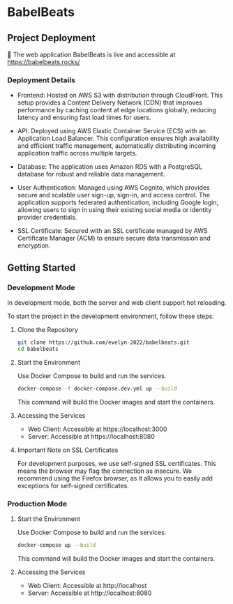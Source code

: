# BabelBeats

## Project Deployment

🎉 The web application BabelBeats is live and accessible at https://babelbeats.rocks/

### Deployment Details

- Frontend: Hosted on AWS S3 with distribution through CloudFront. This setup provides a Content Delivery Network (CDN) that improves performance by caching content at edge locations globally, reducing latency and ensuring fast load times for users.

- API: Deployed using AWS Elastic Container Service (ECS) with an Application Load Balancer. This configuration ensures high availability and efficient traffic management, automatically distributing incoming application traffic across multiple targets.

- Database: The application uses Amazon RDS with a PostgreSQL database for robust and reliable data management.

- User Authentication: Managed using AWS Cognito, which provides secure and scalable user sign-up, sign-in, and access control. The application supports federated authentication, including Google login, allowing users to sign in using their existing social media or identity provider credentials.

- SSL Certificate: Secured with an SSL certificate managed by AWS Certificate Manager (ACM) to ensure secure data transmission and encryption.

## Getting Started

### Development Mode

In development mode, both the server and web client support hot reloading.

To start the project in the development environment, follow these steps:

1. Clone the Repository

   ```bash
   git clone https://github.com/evelyn-2022/babelbeats.git
   cd babelbeats
   ```

2. Start the Environment

   Use Docker Compose to build and run the services.

   ```bash
   docker-compose -f docker-compose.dev.yml up --build
   ```

   This command will build the Docker images and start the containers.

3. Accessing the Services

   - Web Client: Accessible at https://localhost:3000
   - Server: Accessible at https://localhost:8080

4. Important Note on SSL Certificates

   For development purposes, we use self-signed SSL certificates. This means the browser may flag the connection as insecure. We recommend using the Firefox browser, as it allows you to easily add exceptions for self-signed certificates.

### Production Mode

1. Start the Environment

   Use Docker Compose to build and run the services.

   ```bash
   docker-compose up --build
   ```

   This command will build the Docker images and start the containers.

2. Accessing the Services

   - Web Client: Accessible at http://localhost
   - Server: Accessible at http://localhost:8080
